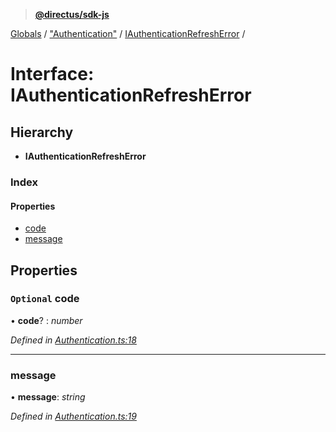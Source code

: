 > **[@directus/sdk-js](../README.md)**

[Globals](../README.md) / ["Authentication"](../modules/_authentication_.md) / [IAuthenticationRefreshError](_authentication_.iauthenticationrefresherror.md) /

# Interface: IAuthenticationRefreshError

## Hierarchy

* **IAuthenticationRefreshError**

### Index

#### Properties

* [code](_authentication_.iauthenticationrefresherror.md#optional-code)
* [message](_authentication_.iauthenticationrefresherror.md#message)

## Properties

### `Optional` code

• **code**? : *number*

*Defined in [Authentication.ts:18](https://github.com/janbiasi/sdk-js/blob/6d04a0b/src/Authentication.ts#L18)*

___

###  message

• **message**: *string*

*Defined in [Authentication.ts:19](https://github.com/janbiasi/sdk-js/blob/6d04a0b/src/Authentication.ts#L19)*